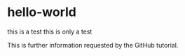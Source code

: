# hello-world
this is a test this is only a test

This is further information requested by the GitHub tutorial. 
